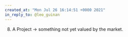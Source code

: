 ```yaml
---
created_at: "Mon Jul 26 16:14:51 +0000 2021"
in_reply_to: @leo_guinan
---
```


8. A Project -&gt; something not yet valued by the market.